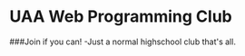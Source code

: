 # UAA Web Programming Club
###Join if you can!
-Just a normal highschool club 
that's all.
 <?php
        echo "Hello world!";
    ?>
